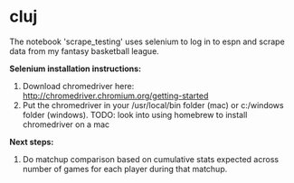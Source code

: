 # cluj

The notebook 'scrape_testing' uses selenium to log in to espn and scrape data from my fantasy basketball league. 

**Selenium installation instructions:**
1. Download chromedriver here: http://chromedriver.chromium.org/getting-started
2. Put the chromedriver in your /usr/local/bin folder (mac) or c:/windows folder (windows). TODO: look into using homebrew to install chromedriver on a mac

**Next steps:**
1. Do matchup comparison based on cumulative stats expected across number of games for each player during that matchup. 

